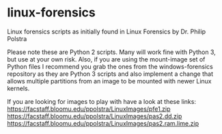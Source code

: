 # linux-forensics
Linux forensics scripts as initially found in Linux Forensics by Dr. Philip Polstra

Please note these are Python 2 scripts.  Many will work fine with Python 3, but use at your own risk.  Also, if you are using the mount-image set of Python files I recommend you
grab the ones from the windows-forensics repository as they are Python 3 scripts and also implement a change that allows multiple partitions from an image to be mounted with
newer Linux kernels.

If you are looking for images to play with have a look at these links:
https://facstaff.bloomu.edu/ppolstra/LinuxImages/pfe1.zip
https://facstaff.bloomu.edu/ppolstra/LinuxImages/pas2.dd.zip
https://facstaff.bloomu.edu/ppolstra/LinuxImages/pas2.ram.lime.zip
